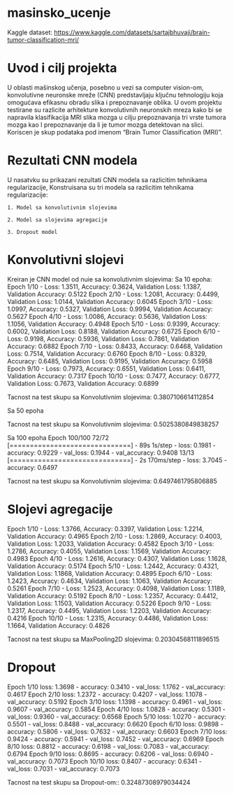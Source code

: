 # masinsko_ucenje
Kaggle dataset: https://www.kaggle.com/datasets/sartajbhuvaji/brain-tumor-classification-mri/

# Uvod i cilj projekta

U oblasti mašinskog učenja, posebno u vezi sa computer vision-om, konvolutivne neuronske mreže (CNN) predstavljaju ključnu tehnologiju koja omogućava efikasnu obradu slika i prepoznavanje oblika. 
U ovom projektu testirane su razlicite arhitekture konvolutivnih neuronskih mreza kako bi se napravila klasifikacija MRI slika mozga u cilju prepoznavanja tri vrste tumora mozga kao I prepoznavanje da li je tumor mozga detektovan na slici. Koriscen je skup podataka pod imenom “Brain Tumor Classification (MRI)”.

# Rezultati CNN modela

U nasatvku su prikazani rezultati CNN modela sa razlicitim tehnikama regularizacije, 
Konstruisana su tri modela sa razlicitim tehnikama regularizacije:

    1. Model sa konvolutivnim slojevima
    
    2. Model sa slojevima agregacije
    
    3. Dropout model
    
# Konvolutivni slojevi

Kreiran je CNN model od nuie sa konvolutivnim slojevima:
Sa 10 epoha:
Epoch 1/10 - Loss: 1.3511, Accuracy: 0.3624, Validation Loss: 1.1387, Validation Accuracy: 0.5122
Epoch 2/10 - Loss: 1.2081, Accuracy: 0.4499, Validation Loss: 1.0144, Validation Accuracy: 0.6045
Epoch 3/10 - Loss: 1.0997, Accuracy: 0.5327, Validation Loss: 0.9994, Validation Accuracy: 0.5627
Epoch 4/10 - Loss: 1.0086, Accuracy: 0.5636, Validation Loss: 1.1056, Validation Accuracy: 0.4948
Epoch 5/10 - Loss: 0.9399, Accuracy: 0.6002, Validation Loss: 0.8188, Validation Accuracy: 0.6725
Epoch 6/10 - Loss: 0.9198, Accuracy: 0.5936, Validation Loss: 0.7861, Validation Accuracy: 0.6882
Epoch 7/10 - Loss: 0.8433, Accuracy: 0.6468, Validation Loss: 0.7514, Validation Accuracy: 0.6760
Epoch 8/10 - Loss: 0.8329, Accuracy: 0.6485, Validation Loss: 0.9195, Validation Accuracy: 0.5958
Epoch 9/10 - Loss: 0.7973, Accuracy: 0.6551, Validation Loss: 0.6411, Validation Accuracy: 0.7317
Epoch 10/10 - Loss: 0.7477, Accuracy: 0.6777, Validation Loss: 0.7673, Validation Accuracy: 0.6899

Tacnost na test skupu sa Konvolutivnim slojevima: 0.3807106614112854

Sa 50 epoha

Tacnost na test skupu sa Konvolutivnim slojevima: 0.5025380849838257

Sa 100 epoha 
Epoch 100/100
72/72 [==============================] - 89s 1s/step - loss: 0.1981 - accuracy: 0.9229 - val_loss: 0.1944 - val_accuracy: 0.9408
13/13 [==============================] - 2s 170ms/step - loss: 3.7045 - accuracy: 0.6497

Tacnost na test skupu sa Konvolutivnim slojevima: 0.6497461795806885

# Slojevi agregacije

Epoch 1/10 - Loss: 1.3766, Accuracy: 0.3397, Validation Loss: 1.2214, Validation Accuracy: 0.4965
Epoch 2/10 - Loss: 1.2869, Accuracy: 0.4003, Validation Loss: 1.2033, Validation Accuracy: 0.4582
Epoch 3/10 - Loss: 1.2786, Accuracy: 0.4055, Validation Loss: 1.1569, Validation Accuracy: 0.4983
Epoch 4/10 - Loss: 1.2616, Accuracy: 0.4307, Validation Loss: 1.1628, Validation Accuracy: 0.5174
Epoch 5/10 - Loss: 1.2442, Accuracy: 0.4321, Validation Loss: 1.1868, Validation Accuracy: 0.4895
Epoch 6/10 - Loss: 1.2423, Accuracy: 0.4634, Validation Loss: 1.1063, Validation Accuracy: 0.5261
Epoch 7/10 - Loss: 1.2523, Accuracy: 0.4098, Validation Loss: 1.1189, Validation Accuracy: 0.5192
Epoch 8/10 - Loss: 1.2357, Accuracy: 0.4412, Validation Loss: 1.1503, Validation Accuracy: 0.5226
Epoch 9/10 - Loss: 1.2317, Accuracy: 0.4495, Validation Loss: 1.2203, Validation Accuracy: 0.4216
Epoch 10/10 - Loss: 1.2315, Accuracy: 0.4486, Validation Loss: 1.1664, Validation Accuracy: 0.4826

Tacnost na test skupu sa MaxPooling2D  slojevima:  0.20304568111896515

# Dropout

Epoch 1/10 loss: 1.3698 - accuracy: 0.3410 - val_loss: 1.1762 - val_accuracy: 0.4617 
Epoch 2/10 loss: 1.2372 - accuracy: 0.4207 - val_loss: 1.1078 - val_accuracy: 0.5192 
Epoch 3/10 loss: 1.1398 - accuracy: 0.4961 - val_loss: 0.9607 - val_accuracy: 0.5854 
Epoch 4/10 loss: 1.0828 - accuracy: 0.5301 - val_loss: 0.9360 - val_accuracy: 0.6568 
Epoch 5/10 loss: 1.0270 - accuracy: 0.5501 - val_loss: 0.8488 - val_accuracy: 0.6620 
Epoch 6/10 loss: 0.9898 - accuracy: 0.5806 - val_loss: 0.7632 - val_accuracy: 0.6603 
Epoch 7/10 loss: 0.9424 - accuracy: 0.5941 - val_loss: 0.7452 - val_accuracy: 0.6969 
Epoch 8/10 loss: 0.8812 - accuracy: 0.6198 - val_loss: 0.7083 - val_accuracy: 0.6794 
Epoch 9/10 loss: 0.8695 - accuracy: 0.6206 - val_loss: 0.6940 - val_accuracy: 0.7073 
Epoch 10/10 loss: 0.8407 - accuracy: 0.6341 - val_loss: 0.7031 - val_accuracy: 0.7073 

Tacnost na test skupu sa Dropout-om:: 0.32487308979034424
